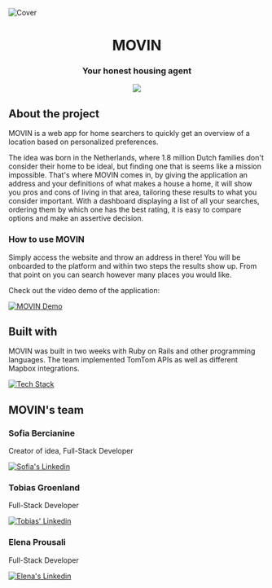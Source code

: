 ![Cover](/MOVIN_Cover.png)

<div align="center">
  <h1 align="center">MOVIN</h1>
  <h3 align="center">Your honest housing agent</h3>
</div>

<p align='center'>
 <a href="https://app.movin.today">
    <img src="https://img.shields.io/badge/movin.today-6A67FF?style=for-the-badge&logo=globe&logoSource=feather&logoColor=ffffff"/>
  </a>
</p>


## About the project

MOVIN is a web app for home searchers to quickly get an overview of a location based on personalized preferences.

The idea was born in the Netherlands, where 1.8 million Dutch families don't consider their home to be ideal, but finding one that is seems like a mission impossible. That's where MOVIN comes in, by giving the application an address and your definitions of what makes a house a home, it will show you pros and cons of living in that area, tailoring these results to what you consider important. With a dashboard displaying a list of all your searches, ordering them by which one has the best rating, it is easy to compare options and make an assertive decision.

### How to use MOVIN

Simply access the website and throw an address in there! You will be onboarded to the platform and within two steps the results show up. From that point on you can search however many places you would like.

Check out the video demo of the application:

[![MOVIN Demo](https://img.shields.io/badge/Movin_Demo-D8D6D6?style=for-the-badge&logo=play&logoSource=feather&logoColor=1A1A1A)](https://youtu.be/EyF2OLq4eBw?si=myp3RtbRezszGrvw)

## Built with

MOVIN was built in two weeks with Ruby on Rails and other programming languages. The team implemented TomTom APIs as well as different Mapbox integrations.

[![Tech Stack](https://skillicons.dev/icons?i=ruby,rails,js,html,css,scss,git,heroku,sqlite,vscode)](https://skillicons.dev)

## MOVIN's team

### Sofia Bercianine
Creator of idea, Full-Stack Developer

[![Sofia's Linkedin](https://img.shields.io/badge/Sofia's_Linkedin-6A67FF?style=for-the-badge&logo=Linkedin&logoColor=ffffff)](https://www.linkedin.com/in/sofiabercianine/)

### Tobias Groenland
Full-Stack Developer

[![Tobias' Linkedin](https://img.shields.io/badge/Tobias'_Linkedin-D8D6D6?style=for-the-badge&logo=Linkedin&logoColor=1A1A1A)](https://www.linkedin.com/in/tobiasgroenland/)


<h3>Elena Prousali</h3>
<p>Full-Stack Developer</p>

[![Elena's Linkedin](https://img.shields.io/badge/Elena's_Linkedin-D8D6D6?style=for-the-badge&logo=Linkedin&logoColor=1A1A1A)](https://www.linkedin.com/in/elenaprousali/)
